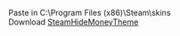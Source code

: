 Paste in C:\Program Files (x86)\Steam\skins  
Download [SteamHideMoneyTheme](https://github.com/khanghy1000/SteamHideMoneyTheme/archive/refs/heads/main.zip)
